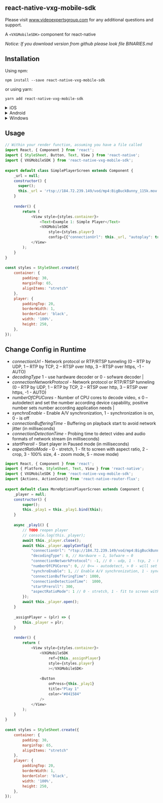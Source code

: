 ## react-native-vxg-mobile-sdk

Please visit www.videoexpertsgroup.com for any additional questions and support. 

A `<VXGMobileSDK>` component for react-native

*Notice: If you download version from github please look file BINARIES.md*

## Installation

Using npm:

```shell
npm install --save react-native-vxg-mobile-sdk
```

or using yarn:

```shell
yarn add react-native-vxg-mobile-sdk
```

<details>
  <summary>iOS</summary>

Run `react-native link react-native-vxg-mobile-sdk` to link the library.

Open your project in Xcode and create a link of ffmpeg.framework to Frameworks of main project:

<img src="./docs/img1_ffmpeg_include.png" width="40%">

After that, select the target of your application and select 'General' tab.
Scroll to 'Embedded Binaries' and tap the '+' button:

<img src="./docs/img2_embedded1.png" width="100%">

Select "ffmpeg.framework" from the list:

<img src="./docs/img2_embedded2.png" width="100%">

After that, select 'Build Settings' tab.
Find the option 'Framework Search Path' and double tap on it.
Tap the '+' button in the dialog and enter path to framework:

For Device Simulator:

`$(PROJECT_DIR)/../node_modules/react-native-vxg-mobile-sdk/ios/ffmpeg/universal/`

Or for appstore:

`$(PROJECT_DIR)/../node_modules/react-native-vxg-mobile-sdk/ios/ffmpeg/applestore/`

<img src="./docs/img3_framework_search_paths.png" width="100%">

</details>

<details>
  <summary>Android</summary>
    TODO
</details>

<details>
  <summary>Windows</summary>
    You can request by email.
</details>

## Usage

```javascript
// Within your render function, assuming you have a file called
import React, { Component } from 'react';
import { StyleSheet, Button, Text, View } from 'react-native';
import { VXGMobileSDK } from 'react-native-vxg-mobile-sdk';

export default class SimplePlayerScreen extends Component {
    _url = null;
    constructor() {
      super();
      this._url = 'rtsp://184.72.239.149/vod/mp4:BigBuckBunny_115k.mov';
    }

    render() {
        return (
            <View style={styles.container}>
                <Text>Example 1: Simple Player</Text>
                <VXGMobileSDK 
                    style={styles.player}
                    config={{"connectionUrl": this._url, "autoplay": true}}></VXGMobileSDK>
            </View>
        );
    }
}

const styles = StyleSheet.create({
    container: {
        padding: 30,
        marginTop: 65,
        alignItems: "stretch"
    },
    player: {
        paddingTop: 20,
        borderWidth: 1,
        borderColor: 'black',
        width: '100%',
        height: 250,
    },
});
```

## Change Config in Runtime

* *connectionUrl* - Network protocol or RTP/RTSP tunneling (0 – RTP by UDP, 1 – RTP by TCP, 2 – RTSP over http, 3 – RTSP over https, -1 - AUTO)
* *decodingType* 1 - use hardware decoder or 0 - sofware decoder |
* *connectionNetworkProtocol* - Network protocol or RTP/RTSP tunneling (0 – RTP by UDP, 1 – RTP by TCP, 2 – RTSP over http, 3 – RTSP over https, -1 - AUTO)
* *numberOfCPUCores* - Number of CPU cores to decode video, ≤ 0 – autodetect and set the number according device capability, positive number sets number according application needs |
* *synchroEnable* - Enable A/V synchronization, 1 - synchronization is on, 0 - is off
* *connectionBufferingTime* - Buffering on playback start to avoid network jitter (in milliseconds)
* *connectionDetectionTime* - Probing time to detect video and audio formats of network stream (in milliseconds)
* *startPreroll* - Start player in Paused mode (in milliseconds)
* *aspectRatioMode* - 0 - stretch, 1 - fit to screen with aspect ratio, 2 - crop, 3 - 100% size, 4 - zoom mode, 5 - move mode)



```javascript
import React, { Component } from 'react';
import { Platform, StyleSheet, Text, View } from 'react-native';
import { VXGMobileSDK } from 'react-native-vxg-mobile-sdk';
import {Actions, ActionConst} from 'react-native-router-flux';

export default class MoreOptionsPlayerScreen extends Component {
    _player = null;
    constructor() {
        super();
        this._play1 = this._play1.bind(this);
    }

    async _play1() {
        // TODO reopen player
        // console.log(this._player);
        await this._player.close();
        await this._player.applyConfig({
            "connectionUrl": "rtsp://184.72.239.149/vod/mp4:BigBuckBunny_115k.mov",
            "decodingType": 0, // Hardware – 1, Sofware – 0
            "connectionNetworkProtocol": -1, // 0 - udp, 1 - tcp, 2 - http, 3 - https, -1 - AUTO
            "numberOfCPUCores": 0, // 0<= - autodetect, > 0 - will set manually
            "synchroEnable": 1, // Enable A/V synchronization, 1 - synchronization is on, 0 - is off
            "connectionBufferingTime": 1000,
            "connectionDetectionTime":  1000,
            "startPreroll": 300,
            "aspectRatioMode": 1 // 0 - stretch, 1 - fit to screen with aspect ratio, 2 - crop, 3 - 100% size, 4 - zoom mode, 5 - move mode)
        });
        await this._player.open();
    }

    _assignPlayer = (plr) => {
        this._player = plr;
    }

    render() {
        return (
            <View style={styles.container}>
                <VXGMobileSDK 
                    ref={this._assignPlayer}
                    style={styles.player}
                    ></VXGMobileSDK>

                <Button
                    onPress={this._play1} 
                    title="Play 1"
                    color="#841584"
                />
            </View>
        );
    }
}

const styles = StyleSheet.create({
    container: {
        padding: 30,
        marginTop: 65,
        alignItems: "stretch"
    },
    player: {
        paddingTop: 20,
        borderWidth: 1,
        borderColor: 'black',
        width: '100%',
        height: 250,
    },
});
```
